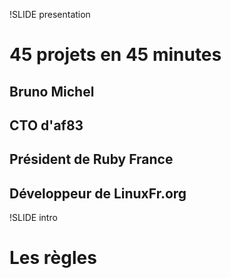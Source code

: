 !SLIDE presentation
# 45 projets en 45 minutes #

## Bruno Michel ##
## CTO d'af83 ##
## Président de Ruby France ##
## Développeur de LinuxFr.org ##

!SLIDE intro
# Les règles #
